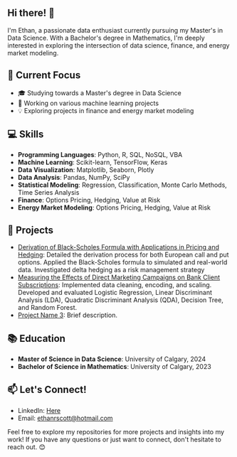 ## Hi there! 👋

I'm Ethan, a passionate data enthusiast currently pursuing my Master's in Data Science. With a Bachelor's degree in Mathematics, I'm deeply interested in exploring the intersection of data science, finance, and energy market modeling.

## 🔬 Current Focus

- 🎓 Studying towards a Master's degree in Data Science
- 💼 Working on various machine learning projects
- 💡 Exploring projects in finance and energy market modeling

## 💻 Skills

- **Programming Languages**: Python, R, SQL, NoSQL, VBA
- **Machine Learning**: Scikit-learn, TensorFlow, Keras
- **Data Visualization**: Matplotlib, Seaborn, Plotly
- **Data Analysis**: Pandas, NumPy, SciPy
- **Statistical Modeling**: Regression, Classification, Monte Carlo Methods, Time Series Analysis
- **Finance**: Options Pricing, Hedging, Value at Risk
- **Energy Market Modeling**: Options Pricing, Hedging, Value at Risk

## 🚀 Projects

- [Derivation of Black-Scholes Formula with Applications in Pricing and Hedging](https://github.com/ethan2411/Data-Portfolio/blob/main/Python/Black-Scholes/Data_609_Term_Project.pdf): Detailed the derivation process for both European call and put options. Applied the Black-Scholes formula to simulated and real-world data. Investigated delta hedging as a risk management strategy
- [Measuring the Effects of Direct Marketing Campaigns on Bank Client Subscriptions](https://github.com/ethan2411/Data-606/blob/main/Data_606_Final_Project.ipynb):  Implemented data cleaning, encoding, and scaling. Developed and evaluated Logistic Regression, Linear Discriminant Analysis (LDA), Quadratic Discriminant Analysis (QDA), Decision Tree, and Random Forest.
- [Project Name 3](link): Brief description.

## 📚 Education

- **Master of Science in Data Science**: University of Calgary, 2024
- **Bachelor of Science in Mathematics**: University of Calgary, 2023

## 📫 Let's Connect!

- LinkedIn: [Here](https://www.linkedin.com/in/ethan-scott2/)
- Email: ethanrscott@hotmail.com

Feel free to explore my repositories for more projects and insights into my work! If you have any questions or just want to connect, don't hesitate to reach out. 😊


<!--
**ethan2411/ethan2411** is a ✨ _special_ ✨ repository because its `README.md` (this file) appears on your GitHub profile.

Here are some ideas to get you started:

- 🔭 I’m currently working on ...
- 🌱 I’m currently learning ...
- 👯 I’m looking to collaborate on ...
- 🤔 I’m looking for help with ...
- 💬 Ask me about ...
- 📫 How to reach me: ...
- 😄 Pronouns: ...
- ⚡ Fun fact: ...
-->
